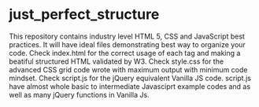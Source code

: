 # just_perfect_structure
This repository contains industry level HTML 5, CSS and JavaScript best practices. It will have ideal files demonstrating best way to organize your code.
Check index.html for the correct usage of each tag and making a beatiful structured HTML validated by W3.
Check style.css for the advanced CSS grid code wrote with maximum output with minimum code mindset.
Check script.js for the jQuery equivalent Vanilla JS code.
script.js have almost whole basic to intermediate Javasciprt example codes and as well as many jQuery functions in Vanilla Js.
